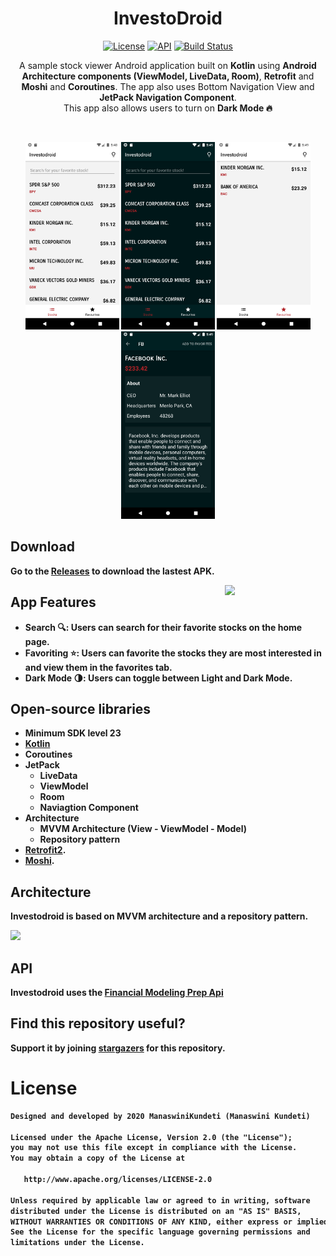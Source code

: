 <h1 align="center">InvestoDroid</h1>

<p align="center">
  <a href="https://opensource.org/licenses/Apache-2.0"><img alt="License" src="https://img.shields.io/badge/License-Apache%202.0-blue.svg"/></a>
  <a href="https://android-arsenal.com/api?level=23"><img alt="API" src="https://img.shields.io/badge/API-23%2B-brightgreen.svg?style=flat"/></a> 
  <a href="https://github.com/ManaswiniKundeti/Investodroid/actions"><img alt="Build Status" src="https://github.com/ManaswiniKundeti/Investodroid/workflows/Android%20CI/badge.svg"/></a> 
</p>

<p align="center">  
A sample stock viewer Android application built on <b>Kotlin</b> using <b>Android Architecture components (ViewModel, LiveData, Room)</b>, <b>Retrofit</b> and <b>Moshi</b> and <b>Coroutines</b>.
The app also uses Bottom Navigation View and <b>JetPack Navigation Component</b>.<br/>
This app also allows users to turn on <b>Dark Mode<b/> 🔥
</p>
</br>

<p align="center">
<img src="/previews/main_light.png" width=150/>
<img src = "/previews/main_dark.png" width=150 />
<img src = "/previews/fav_light.png" width=150 />
<img src = "/previews/detail_dark.png" width=150 />
</p>

## Download
Go to the [Releases](https://github.com/ManaswiniKundeti/Investodroid/releases) to download the lastest APK.

<img src="/previews/Investodroid.gif" align="right" width="32%"/>

## App Features
- Search 🔍: Users can search for their favorite stocks on the home page.
- Favoriting ⭐️: Users can favorite the stocks they are most interested in and view them in the favorites tab.
- Dark Mode 🌗: Users can toggle between Light and Dark Mode.

## Open-source libraries
- Minimum SDK level 23
- [Kotlin](https://kotlinlang.org/)
- Coroutines
- JetPack
  - LiveData
  - ViewModel
  - Room
  - Naviagtion Component
- Architecture
  - MVVM Architecture (View - ViewModel - Model)
  - Repository pattern
- [Retrofit2](https://github.com/square/retrofit).
- [Moshi](https://github.com/square/moshi/).

## Architecture
Investodroid is based on MVVM architecture and a repository pattern.

<img src=https://developer.android.com/topic/libraries/architecture/images/final-architecture.png width=500>

## API

Investodroid uses the [Financial Modeling Prep Api](https://financialmodelingprep.com/developer/docs/)

## Find this repository useful?
Support it by joining __[stargazers](https://github.com/ManaswiniKundeti/Investodroid/stargazers)__ for this repository.<br>

# License
```xml
Designed and developed by 2020 ManaswiniKundeti (Manaswini Kundeti)

Licensed under the Apache License, Version 2.0 (the "License");
you may not use this file except in compliance with the License.
You may obtain a copy of the License at

   http://www.apache.org/licenses/LICENSE-2.0

Unless required by applicable law or agreed to in writing, software
distributed under the License is distributed on an "AS IS" BASIS,
WITHOUT WARRANTIES OR CONDITIONS OF ANY KIND, either express or implied.
See the License for the specific language governing permissions and
limitations under the License.
```
